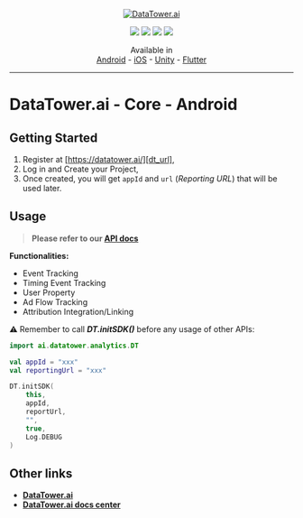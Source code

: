 <p align="center">
    <a href="https://datatower.ai/" target="_blank">
        <picture>
            <source srcset="https://dash.datatower.ai/logo_v2.png" media="(prefers-color-scheme: dark)">
            <source srcset="https://dash.datatower.ai/logoWhite_v2.png" media="(prefers-color-scheme: light)" >
            <img src="https://dash.datatower.ai/logoWhite_v2.png" alt="DataTower.ai">
        </picture>
    </a>
</p>

<p align="center">
    <a title="Android" href="https://jitpack.io/#datatower-ai/core" target="_blank"><img src="https://img.shields.io/maven-central/v/ai.datatower/core?logo=android&logoColor=70d68c&label=Android&labelColor=dbeffd" /></a>
    <a title="iOS" href="https://cocoapods.org/pods/datatower_ai_core" target="_blank"><img src="https://img.shields.io/cocoapods/v/datatower_ai_core?logo=ios&logoColor=000000&label=iOS&labelColor=f3f3f5" /></a>
    <a title="Unity" href="https://github.com/datatower-ai/core-unity/releases/latest" target="_blank"><img src="https://img.shields.io/github/v/release/datatower-ai/core-unity?logo=unity&logoColor=f7f7f7&label=Unity&labelColor=000000" /></a>
    <a title="Flutter" href="https://pub.dev/packages/datatower_ai_core" target="_blank"><img src="https://img.shields.io/pub/v/datatower_ai_core?logo=flutter&logoColor=2375c5f2&label=Flutter" /></a>
</p>

<p align="center">
  <span>Available in</span>
  <br />
  <a href="https://github.com/datatower-ai/core">Android</a>
  <span>-</span>
  <a href="https://github.com/datatower-ai/core-ios">iOS</a>
  <span>-</span>
  <a href="https://github.com/datatower-ai/core-unity">Unity</a>
  <span>-</span>
  <a href="https://github.com/datatower-ai/core-flutter">Flutter</a>
</p>

---

# DataTower.ai - Core - Android

## Getting Started

1. Register at [https://datatower.ai/][dt_url],
2. Log in and Create your Project,
3. Once created, you will get `appId` and `url` (*Reporting URL*) that will be used later.

## Usage

> **Please refer to our [API docs][api_doc_url]**

**Functionalities:**
- Event Tracking
- Timing Event Tracking
- User Property
- Ad Flow Tracking
- Attribution Integration/Linking

⚠ Remember to call _**DT.initSDK()**_ before any usage of other APIs:

```kotlin
import ai.datatower.analytics.DT

val appId = "xxx"
val reportingUrl = "xxx"

DT.initSDK(
    this,
    appId,
    reportUrl,
    "",
    true,
    Log.DEBUG
)
```

## Other links

- **[DataTower.ai][dt_url]**
- **[DataTower.ai docs center][doc_url]**

[dt_url]: https://datatower.ai/
[api_doc_url]: https://docs.datatower.ai/docs/Android_SDK
[doc_url]: https://docs.datatower.ai/